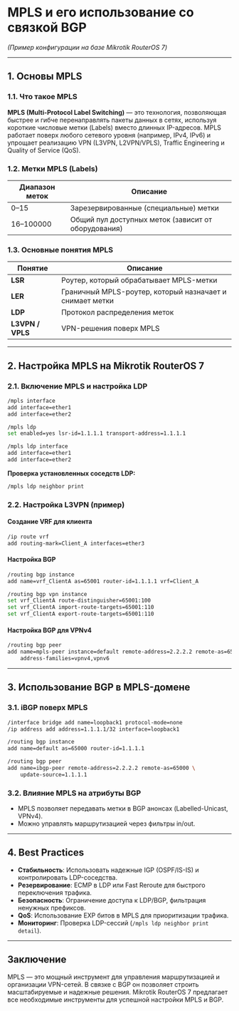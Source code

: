 # MPLS и его использование со связкой BGP  
*(Пример конфигурации на базе Mikrotik RouterOS 7)*

---

## 1. Основы MPLS

### 1.1. Что такое MPLS
**MPLS (Multi-Protocol Label Switching)** — это технология, позволяющая быстрее и 
гибче перенаправлять пакеты данных в сетях, используя короткие числовые метки (Labels) 
вместо длинных IP-адресов. MPLS работает поверх любого сетевого уровня (например, IPv4, 
IPv6) и упрощает реализацию VPN (L3VPN, L2VPN/VPLS), Traffic Engineering и Quality of 
Service (QoS).

### 1.2. Метки MPLS (Labels)
| Диапазон меток | Описание |
|---------------|----------|
| 0–15          | Зарезервированные (специальные) метки |
| 16–100000     | Общий пул доступных меток (зависит от оборудования) |

### 1.3. Основные понятия MPLS
| Понятие  | Описание |
|----------|----------|
| **LSR**  | Роутер, который обрабатывает MPLS-метки |
| **LER**  | Граничный MPLS-роутер, который назначает и снимает метки |
| **LDP**  | Протокол распределения меток |
| **L3VPN / VPLS** | VPN-решения поверх MPLS |

---

## 2. Настройка MPLS на Mikrotik RouterOS 7

### 2.1. Включение MPLS и настройка LDP
```bash
/mpls interface
add interface=ether1
add interface=ether2

/mpls ldp
set enabled=yes lsr-id=1.1.1.1 transport-address=1.1.1.1

/mpls ldp interface
add interface=ether1
add interface=ether2
```
**Проверка установленных соседств LDP:**
```bash
/mpls ldp neighbor print
```

### 2.2. Настройка L3VPN (пример)
#### Создание VRF для клиента
```bash
/ip route vrf
add routing-mark=Client_A interfaces=ether3
```
#### Настройка BGP
```bash
/routing bgp instance
add name=vrf_ClientA as=65001 router-id=1.1.1.1 vrf=Client_A

/routing bgp vpn instance
set vrf_ClientA route-distinguisher=65001:100
set vrf_ClientA import-route-targets=65001:110
set vrf_ClientA export-route-targets=65001:110
```
#### Настройка BGP для VPNv4
```bash
/routing bgp peer
add name=mpls-peer instance=default remote-address=2.2.2.2 remote-as=65002 \
    address-families=vpnv4,vpnv6
```

---

## 3. Использование BGP в MPLS-домене

### 3.1. iBGP поверх MPLS
```bash
/interface bridge add name=loopback1 protocol-mode=none
/ip address add address=1.1.1.1/32 interface=loopback1

/routing bgp instance
add name=default as=65000 router-id=1.1.1.1

/routing bgp peer
add name=ibgp-peer remote-address=2.2.2.2 remote-as=65000 \
    update-source=1.1.1.1
```
### 3.2. Влияние MPLS на атрибуты BGP
- MPLS позволяет передавать метки в BGP анонсах (Labelled-Unicast, VPNv4).
- Можно управлять маршрутизацией через фильтры in/out.

---

## 4. Best Practices
- **Стабильность**: Использовать надежные IGP (OSPF/IS-IS) и контролировать LDP-соседства.
- **Резервирование**: ECMP в LDP или Fast Reroute для быстрого переключения трафика.
- **Безопасность**: Ограничение доступа к LDP/BGP, фильтрация ненужных префиксов.
- **QoS**: Использование EXP битов в MPLS для приоритизации трафика.
- **Мониторинг**: Проверка LDP-сессий (`/mpls ldp neighbor print detail`).

---

## Заключение
MPLS — это мощный инструмент для управления маршрутизацией и организации VPN-сетей. 
В связке с BGP он позволяет строить масштабируемые и надежные решения. Mikrotik 
RouterOS 7 предлагает все необходимые инструменты для успешной настройки MPLS и BGP.
